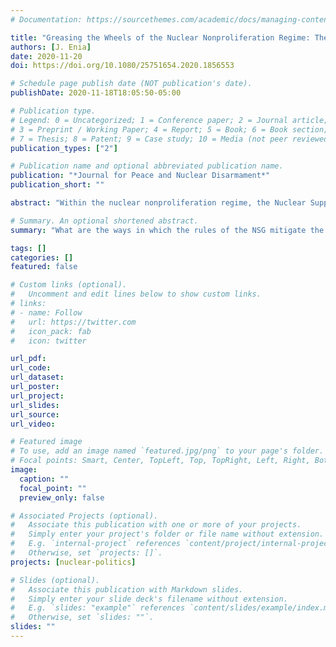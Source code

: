 ```yaml
---
# Documentation: https://sourcethemes.com/academic/docs/managing-content/

title: "Greasing the Wheels of the Nuclear Nonproliferation Regime: The Political Economy of Nuclear Suppliers Group Rules"
authors: [J. Enia]
date: 2020-11-20
doi: https://doi.org/10.1080/25751654.2020.1856553

# Schedule page publish date (NOT publication's date).
publishDate: 2020-11-18T18:05:50-05:00

# Publication type.
# Legend: 0 = Uncategorized; 1 = Conference paper; 2 = Journal article;
# 3 = Preprint / Working Paper; 4 = Report; 5 = Book; 6 = Book section;
# 7 = Thesis; 8 = Patent; 9 = Case study; 10 = Media (not peer reviewed)
publication_types: ["2"]

# Publication name and optional abbreviated publication name.
publication: "*Journal for Peace and Nuclear Disarmament*"
publication_short: ""

abstract: "Within the nuclear nonproliferation regime, the Nuclear Suppliers Group (NSG) is an important, but relatively underexplored, topic. Given the voluntary limitations member states have agreed to accept since 1974, the rules of the NSG must provide some benefit to the parties involved. This paper employs a political economy lens and explores these benefits through the language of transaction costs. What are the ways in which the rules of the NSG mitigate the transaction cost problems associated with cooperation and coordination in the international system? How have these rules evolved over time to keep pace with changes in transaction costs? In wrestling with these questions, this paper explores one of the major institutions of the nonproliferation regime and lends further credence to the argument that the efficacy of the regime cannot be measured by looking solely at the Nuclear Nonproliferation Treaty (NPT)."

# Summary. An optional shortened abstract.
summary: "What are the ways in which the rules of the NSG mitigate the transaction cost problems associated with cooperation and coordination in the international system?"

tags: []
categories: []
featured: false

# Custom links (optional).
#   Uncomment and edit lines below to show custom links.
# links:
# - name: Follow
#   url: https://twitter.com
#   icon_pack: fab
#   icon: twitter

url_pdf:
url_code:
url_dataset:
url_poster:
url_project:
url_slides:
url_source: 
url_video:

# Featured image
# To use, add an image named `featured.jpg/png` to your page's folder. 
# Focal points: Smart, Center, TopLeft, Top, TopRight, Left, Right, BottomLeft, Bottom, BottomRight.
image:
  caption: ""
  focal_point: ""
  preview_only: false

# Associated Projects (optional).
#   Associate this publication with one or more of your projects.
#   Simply enter your project's folder or file name without extension.
#   E.g. `internal-project` references `content/project/internal-project/index.md`.
#   Otherwise, set `projects: []`.
projects: [nuclear-politics]

# Slides (optional).
#   Associate this publication with Markdown slides.
#   Simply enter your slide deck's filename without extension.
#   E.g. `slides: "example"` references `content/slides/example/index.md`.
#   Otherwise, set `slides: ""`.
slides: ""
---
```

